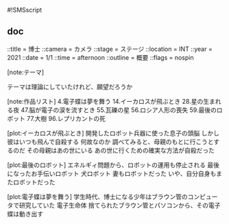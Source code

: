 #!SMSscript

## doc

::title = 博士
::camera = カメラ
::stage = ステージ
::location = INT
::year = 2021
::date = 1/1
::time = afternoon
::outline = 概要
::flags = nospin

[note:テーマ]

テーマは理論にしていたけれど、願望だろうか

[note:作品リスト]
4.電子蝶は夢を舞う
14.イーカロスが飛ぶとき
28.星の生まれる夜
47.脳が電子の涙を流すとき
55.瓦礫の星
56.ロシア人形の喪失
59.最後のロボット
77.大樹
96.レプリカントの死

[plot:イーカロスが飛ぶとき]
開発したロボット兵器に使った息子の頭脳
しかし彼はいつも飛んで自殺する
何故なのか
調べてみると、母親のもとに行こうとするのだ
その母親はあの世にいる
あの世に行くための確実な方法が自殺だった

[plot:最後のロボット]
エネルギィ問題から、ロボットの運用も停止される
最後になったお手伝いロボット
犬ロボット
妻もロボットだった
いや、自分自身もまたロボットだった

[plot:電子蝶は夢を舞う]
学生時代、博士になる少年はブラウン管のコンピュータで研究していた
電子生命体
捨てられたブラウン管とパソコンから、その電子蝶は動き出す
